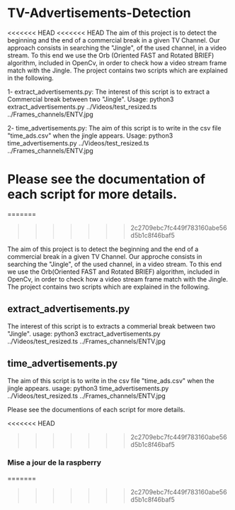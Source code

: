 # TV-Advertisements-Detection
<<<<<<< HEAD
<<<<<<< HEAD
The aim of this project is to detect the beginning and the end of a commercial break in a given TV Channel. Our approach consists in searching the "Jingle", of the used channel, in a video stream. To this end we use the Orb (Oriented FAST and Rotated BRIEF) algorithm, included in OpenCv, in order to check how a video stream frame match with the Jingle. The project contains two scripts which are explained in the following.

1- extract_advertisements.py: The interest of this script is to extract a Commercial break between two "Jingle".
Usage: python3 extract_advertisements.py ../Videos/test_resized.ts ../Frames_channels/ENTV.jpg

2- time_advertisements.py: The aim of this script is to write in the csv file "time_ads.csv" when the jingle appears.
Usage: python3 time_advertisements.py ../Videos/test_resized.ts ../Frames_channels/ENTV.jpg

Please see the documentation of each script for more details.
=======
=======
>>>>>>> 2c2709ebc7fc449f783160abe56d5b1c8f46baf5

The aim of this project is to detect the beginning and the end of a commercial break in a given TV Channel. Our approche consists in searching the "Jingle", of the used channel, in a video stream. To this end we use the Orb(Oriented FAST and Rotated BRIEF) algorithm, included in OpenCv, in order to check how a video stream frame match with the Jingle. The project contains two scripts which are explained in the following.

## extract_advertisements.py
The interest of this script is to extracts a commerial break between two "Jingle".
usage: python3 exctract_advertisements.py ../Videos/test_resized.ts ../Frames_channels/ENTV.jpg

## time_advertisements.py
The aim of this script is to write in the csv file "time_ads.csv" when the jingle appears.
usage: python3 time_advertisements.py ../Videos/test_resized.ts ../Frames_channels/ENTV.jpg

Please see the documentions of each script for more details.

<<<<<<< HEAD
>>>>>>> 2c2709ebc7fc449f783160abe56d5b1c8f46baf5

### Mise a jour de la raspberry
=======

>>>>>>> 2c2709ebc7fc449f783160abe56d5b1c8f46baf5
